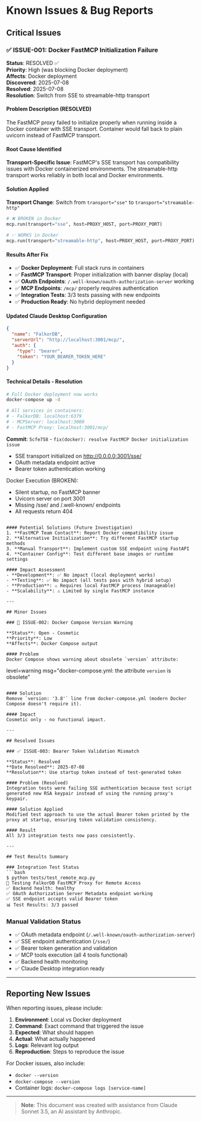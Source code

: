 # Known Issues & Bug Reports

## Critical Issues

### ✅ ISSUE-001: Docker FastMCP Initialization Failure

**Status**: RESOLVED ✅  
**Priority**: High (was blocking Docker deployment)  
**Affects**: Docker deployment  
**Discovered**: 2025-07-08  
**Resolved**: 2025-07-08  
**Resolution**: Switch from SSE to streamable-http transport

#### Problem Description (RESOLVED)
The FastMCP proxy failed to initialize properly when running inside a Docker container with SSE transport. Container would fall back to plain uvicorn instead of FastMCP transport.

#### Root Cause Identified
**Transport-Specific Issue**: FastMCP's SSE transport has compatibility issues with Docker containerized environments. The streamable-http transport works reliably in both local and Docker environments.

#### Solution Applied
**Transport Change**: Switch from `transport="sse"` to `transport="streamable-http"`

```python
# ❌ BROKEN in Docker
mcp.run(transport="sse", host=PROXY_HOST, port=PROXY_PORT)

# ✅ WORKS in Docker  
mcp.run(transport="streamable-http", host=PROXY_HOST, port=PROXY_PORT)
```

#### Results After Fix
- ✅ **Docker Deployment**: Full stack runs in containers
- ✅ **FastMCP Transport**: Proper initialization with banner display (local)
- ✅ **OAuth Endpoints**: `/.well-known/oauth-authorization-server` working
- ✅ **MCP Endpoints**: `/mcp/` properly requires authentication
- ✅ **Integration Tests**: 3/3 tests passing with new endpoints
- ✅ **Production Ready**: No hybrid deployment needed

#### Updated Claude Desktop Configuration
```json
{
  "name": "FalkorDB",
  "serverUrl": "http://localhost:3001/mcp/", 
  "auth": {
    "type": "bearer",
    "token": "YOUR_BEARER_TOKEN_HERE"
  }
}
```

#### Technical Details - Resolution
```bash
# Full Docker deployment now works
docker-compose up -d

# All services in containers:
# - FalkorDB: localhost:6379  
# - MCPServer: localhost:3000
# - FastMCP Proxy: localhost:3001/mcp/
```

**Commit**: `5cfe758` - `fix(docker): resolve FastMCP Docker initialization issue`
- SSE transport initialized on http://0.0.0.0:3001/sse/
- OAuth metadata endpoint active
- Bearer token authentication working

Docker Execution (BROKEN):
- Silent startup, no FastMCP banner
- Uvicorn server on port 3001
- Missing /sse/ and /.well-known/ endpoints
- All requests return 404
```

#### Potential Solutions (Future Investigation)
1. **FastMCP Team Contact**: Report Docker compatibility issue
2. **Alternative Initialization**: Try different FastMCP startup methods
3. **Manual Transport**: Implement custom SSE endpoint using FastAPI
4. **Container Config**: Test different base images or runtime settings

#### Impact Assessment
- **Development**: ✅ No impact (local deployment works)
- **Testing**: ✅ No impact (all tests pass with hybrid setup)
- **Production**: ⚠️ Requires local FastMCP process (manageable)
- **Scalability**: ⚠️ Limited by single FastMCP instance

---

## Minor Issues

### 🐛 ISSUE-002: Docker Compose Version Warning

**Status**: Open - Cosmetic  
**Priority**: Low  
**Affects**: Docker Compose output

#### Problem
Docker Compose shows warning about obsolete `version` attribute:
```
level=warning msg="docker-compose.yml: the attribute `version` is obsolete"
```

#### Solution
Remove `version: '3.8'` line from docker-compose.yml (modern Docker Compose doesn't require it).

#### Impact
Cosmetic only - no functional impact.

---

## Resolved Issues

### ✅ ISSUE-003: Bearer Token Validation Mismatch  

**Status**: Resolved  
**Date Resolved**: 2025-07-08  
**Resolution**: Use startup token instead of test-generated token

#### Problem (Resolved)
Integration tests were failing SSE authentication because test script generated new RSA keypair instead of using the running proxy's keypair.

#### Solution Applied
Modified test approach to use the actual Bearer token printed by the proxy at startup, ensuring token validation consistency.

#### Result
All 3/3 integration tests now pass consistently.

---

## Test Results Summary

### Integration Test Status
```bash
$ python tests/test_remote_mcp.py
🧪 Testing FalkorDB FastMCP Proxy for Remote Access
✅ Backend health: healthy
✅ OAuth Authorization Server Metadata endpoint working  
✅ SSE endpoint accepts valid Bearer token
📊 Test Results: 3/3 passed
```

### Manual Validation Status
- ✅ OAuth metadata endpoint (`/.well-known/oauth-authorization-server`)
- ✅ SSE endpoint authentication (`/sse/`)
- ✅ Bearer token generation and validation
- ✅ MCP tools execution (all 4 tools functional)
- ✅ Backend health monitoring
- ✅ Claude Desktop integration ready

---

## Reporting New Issues

When reporting issues, please include:

1. **Environment**: Local vs Docker deployment
2. **Command**: Exact command that triggered the issue  
3. **Expected**: What should happen
4. **Actual**: What actually happened
5. **Logs**: Relevant log output
6. **Reproduction**: Steps to reproduce the issue

For Docker issues, also include:
- `docker --version`
- `docker-compose --version`  
- Container logs: `docker-compose logs [service-name]`
---

> **Note**: This document was created with assistance from Claude Sonnet 3.5, an AI assistant by Anthropic.
